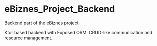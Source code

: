 # eBiznes_Project_Backend
Backend part of the eBiznes project

Ktor based backend with Exposed ORM.
CRUD-like communication and resource management.
